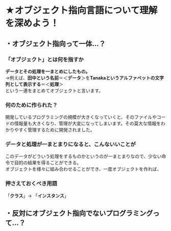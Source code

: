 # **★オブジェクト指向言語**について理解を深めよう！
## ・オブジェクト指向って一体...？
### 「オブジェクト」とは何を指すか
**データとその処理を一まとめにしたもの。**  
→例えば、**田中という名前**＝＜**データ**＞を**Tanakaというアルファベットの文字列として表示する**＝＜**処理**＞  
という一連をまとめてオブジェクトと言います。 
### 何のために作られた？
開発しているプログラミングの規模が大きくなっていくと、そのファイルやコードの情報量も大きくなり、管理が大変になってしまいます。その莫大な情報をわかりやすく管理するために開発されました。
### データと処理が一まとまりになると、こんないいことが
このデータがどういう処理をするものかというのが一まとまりなので、少ない命令で目的の結果を得ることができる。  
オブジェクトを様々に組み合わせることができ、一度オブジェクトを作れば、
### 押さえておくべき用語  
「**クラス**」→
「**インスタンス**」
## ・反対にオブジェクト指向でないプログラミングって...？
### 
